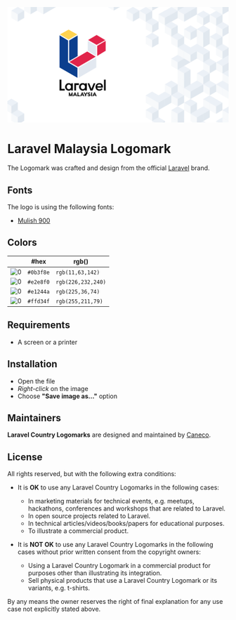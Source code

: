 <p align="center"><img src="/src/my/socialcard.png" alt="Laravel Malaysia Logomark"></p>

# Laravel Malaysia Logomark

The Logomark was crafted and design from the official [Laravel](https://github.com/laravel/art) brand.

## Fonts

The logo is using the following fonts:

- [Mulish 900](https://fonts.google.com/specimen/Mulish#900)


## Colors

|                                                                                                               |#hex    |rgb()            |
|---                                                                                                            |---     |---              |
|![0](https://res.cloudinary.com/caneco/image/upload/c_scale,co_rgb:0b3f8e,e_colorize:100,f_png/v1/pallete.svg)|`#0b3f8e`|`rgb(11,63,142)`  |
|![0](https://res.cloudinary.com/caneco/image/upload/c_scale,co_rgb:e2e8f0,e_colorize:100,f_png/v1/pallete.svg)|`#e2e8f0`|`rgb(226,232,240)`|
|![0](https://res.cloudinary.com/caneco/image/upload/c_scale,co_rgb:e1244a,e_colorize:100,f_png/v1/pallete.svg)|`#e1244a`|`rgb(225,36,74)`  |
|![0](https://res.cloudinary.com/caneco/image/upload/c_scale,co_rgb:ffd34f,e_colorize:100,f_png/v1/pallete.svg)|`#ffd34f`|`rgb(255,211,79)` |

## Requirements

- A screen or a printer

## Installation

- Open the file
- *Right-click* on the image
- Choose **"Save image as…"** option

## Maintainers

**Laravel Country Logomarks** are designed and maintained by [Caneco](https://twitter.com/caneco).

## License

All rights reserved, but with the following extra conditions:

- It is **OK** to use any Laravel Country Logomarks in the following cases:
    - In marketing materials for technical events, e.g. meetups, hackathons, conferences and workshops that are related to Laravel.
    - In open source projects related to Laravel.
    - In technical articles/videos/books/papers for educational purposes.
    - To illustrate a commercial product.

- It is **NOT OK** to use any Laravel Country Logomarks in the following cases without prior written consent from the copyright owners:
    - Using a Laravel Country Logomark in a commercial product for purposes other than illustrating its integration.
    - Sell physical products that use a Laravel Country Logomark or its variants, e.g. t-shirts.

By any means the owner reserves the right of final explanation for any use case not explicitly stated above.
